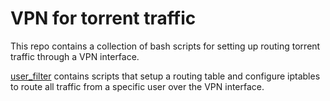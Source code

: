 VPN for torrent traffic
========================================

This repo contains a collection of bash scripts for setting up routing torrent traffic through a VPN interface.

[user_filter](user_filter) contains scripts that setup a routing table and configure iptables to route all traffic from a specific user over the VPN interface.
